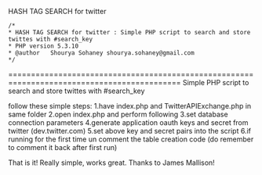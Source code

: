 HASH TAG SEARCH for twitter
 
 ```
 /*
 * HASH TAG SEARCH for twitter : Simple PHP script to search and store twittes with #search_key
 * PHP version 5.3.10
 * @author   Shourya Sohaney shourya.sohaney@gmail.com
 */
```

============================================================================================
Simple PHP script to search and store twittes with #search_key

follow these simple steps:
1.have index.php and TwitterAPIExchange.php in same folder
2.open index.php and perform following
3.set database connection parameters 
4.generate application oauth keys and secret from twitter (dev.twitter.com)
5.set above key and secret pairs into the script
6.if running for the first time un comment the table creation code (do remember to comment it back after first run)


That is it! Really simple, works great. Thanks to James Mallison!
